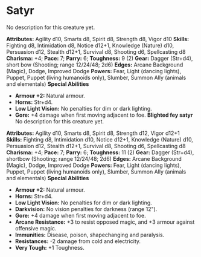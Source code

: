 # Satyr

No description for this creature yet.

**Attributes:** Agility d10, Smarts d8, Spirit d8, Strength d8, Vigor
d10
**Skills:** Fighting d8, Intimidation d8, Notice d12+1, Knowledge
(Nature) d10, Persuasion d12, Stealth d12+1, Survival d8, Shooting d6,
Spellcasting d8
**Charisma:** +4; **Pace:** 7; **Parry:** 6; **Toughness:** 9 (2)
**Gear:** Dagger (Str+d4), short bow (Shooting; range 12/24/48; 2d6)
**Edges:** Arcane Background (Magic), Dodge, Improved Dodge
**Powers:** Fear, Light (dancing lights), Puppet, Puppet (living
humanoids only), Slumber, Summon Ally (animals and elementals)
**Special Abilities**

- **Armour +2:** Natural armour.
- **Horns:** Str+d4.
- **Low Light Vision:** No penalties for dim or dark lighting.
- **Gore:** +4 damage when first moving adjacent to foe.
**Blighted fey satyr**
No description for this creature yet.

**Attributes:** Agility d10, Smarts d8, Spirit d8, Strength d12, Vigor
d12+1
**Skills:** Fighting d8, Intimidation d10, Notice d12+1, Knowledge
(Nature) d10, Persuasion d12, Stealth d12+1, Survival d8, Shooting d6,
Spellcasting d8
**Charisma:** +4; **Pace:** 7; **Parry:** 6; **Toughness:** 11 (2)
**Gear:** Dagger (Str+d4), shortbow (Shooting; range 12/24/48; 2d6)
**Edges:** Arcane Background (Magic), Dodge, Improved Dodge
**Powers:** Fear, Light (dancing lights), Puppet, Puppet (living
humanoids only), Slumber, Summon Ally (animals and elementals)
**Special Abilities**

- **Armour +2:** Natural armour.
- **Horns:** Str+d4.
- **Low Light Vision:** No penalties for dim or dark lighting.
- **Darkvision:** No vision penalties for darkness (range 12").
- **Gore:** +4 damage when first moving adjacent to foe.
- **Arcane Resistance:** +3 to resist opposed magic, and +3 armour
against offensive magic.
- **Immunities:** Disease, poison, shapechanging and paralysis.
- **Resistances:** -2 damage from cold and electricity.
- **Very Tough:** +1 Toughness.
